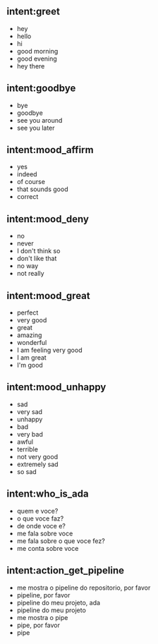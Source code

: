 ## intent:greet
- hey
- hello
- hi
- good morning
- good evening
- hey there

## intent:goodbye
- bye
- goodbye
- see you around
- see you later

## intent:mood_affirm
- yes
- indeed
- of course
- that sounds good
- correct

## intent:mood_deny
- no
- never
- I don't think so
- don't like that
- no way
- not really

## intent:mood_great
- perfect
- very good
- great
- amazing
- wonderful
- I am feeling very good
- I am great
- I'm good

## intent:mood_unhappy
- sad
- very sad
- unhappy
- bad
- very bad
- awful
- terrible
- not very good
- extremely sad
- so sad

## intent:who_is_ada
- quem e voce?
- o que voce faz?
- de onde voce e?
- me fala sobre voce
- me fala sobre o que voce fez?
- me conta sobre voce

## intent:action_get_pipeline
- me mostra o pipeline do repositorio, por favor
- pipeline, por favor
- pipeline do meu projeto, ada
- pipeline do meu projeto
- me mostra o pipe
- pipe, por favor
- pipe